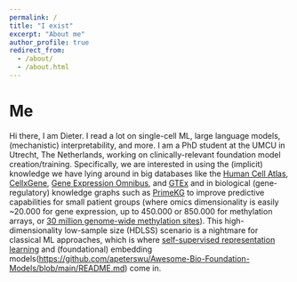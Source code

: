 ```yaml
---
permalink: /
title: "I exist"
excerpt: "About me"
author_profile: true
redirect_from: 
  - /about/
  - /about.html
---
```


# Me

Hi there, I am Dieter. I read a lot on single-cell ML, large language models, (mechanistic) interpretability, and more. I am a PhD student at the UMCU in Utrecht, The Netherlands, working on clinically-relevant foundation model creation/training. Specifically, we are interested in using the (implicit) knowledge we have lying around in big databases like the [Human Cell Atlas](https://www.humancellatlas.org/), [CellxGene](https://cellxgene.cziscience.com/), [Gene Expression Omnibus](https://www.ncbi.nlm.nih.gov/geo/), and [GTEx](https://www.gtexportal.org/home/) and in biological (gene-regulatory) knowledge graphs such as [PrimeKG](https://www.nature.com/articles/s41597-023-01960-3)
to improve predictive capabilities for small patient groups (where omics dimensionality is easily ~20.000 for gene expression, up to 450.000 or 850.000 for methylation arrays, or [30 million genome-wide methylation sites](https://www.nature.com/articles/s41586-022-05580-6)). This high-dimensionality low-sample size (HDLSS) scenario is a nightmare for classical ML approaches, which is where [self-supervised representation learning](https://ieeexplore.ieee.org/stamp/stamp.jsp?tp=&arnumber=9770283) and (foundational) embedding models(https://github.com/apeterswu/Awesome-Bio-Foundation-Models/blob/main/README.md) come in. 
